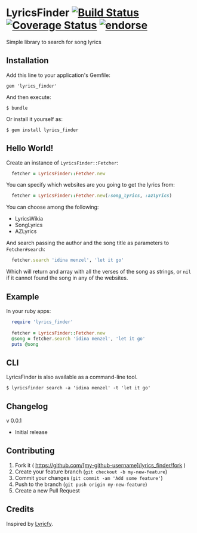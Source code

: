 # LyricsFinder [![Build Status](https://travis-ci.org/dnlR/lyrics_finder.svg?branch=master)](https://travis-ci.org/dnlR/lyrics_finder) [![Coverage Status](https://img.shields.io/coveralls/dnlR/lyrics_finder.svg)](https://coveralls.io/r/dnlR/lyrics_finder?branch=master) [![endorse](https://api.coderwall.com/dnlr/endorsecount.png)](https://coderwall.com/dnlr)

Simple library to search for song lyrics 

## Installation

Add this line to your application's Gemfile:

    gem 'lyrics_finder'

And then execute:

    $ bundle

Or install it yourself as:

    $ gem install lyrics_finder

## Hello World!

Create an instance of `LyricsFinder::Fetcher`:

```ruby
  fetcher = LyricsFinder::Fetcher.new
```

You can specify which websites are you going to get the lyrics from:

```ruby
  fetcher = LyricsFinder::Fetcher.new(:song_lyrics, :azlyrics)
```

You can choose among the following:

- LyricsWikia
- SongLyrics
- AZLyrics

And search passing the author and the song title as parameters to `Fetcher#search`:

```ruby
  fetcher.search 'idina menzel', 'let it go'
```
Which will return and array with all the verses of the song as strings, or `nil` if it cannot found the song in any of the websites.

## Example

In your ruby apps:
```ruby
  require 'lyrics_finder'
  
  fetcher = LyricsFinder::Fetcher.new
  @song = fetcher.search 'idina menzel', 'let it go'
  puts @song
```
    
## CLI

LyricsFinder is also available as a command-line tool.

    $ lyricsfinder search -a 'idina menzel' -t 'let it go'

## Changelog

v 0.0.1

- Initial release

## Contributing

1. Fork it ( https://github.com/[my-github-username]/lyrics_finder/fork )
2. Create your feature branch (`git checkout -b my-new-feature`)
3. Commit your changes (`git commit -am 'Add some feature'`)
4. Push to the branch (`git push origin my-new-feature`)
5. Create a new Pull Request

## Credits

Inspired by [Lyricfy](https://github.com/javichito/Lyricfy).
